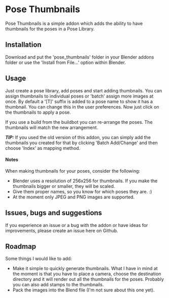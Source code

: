 # Pose Thumbnails

Pose Thumbnails is a simple addon which adds the ability to have thumbnails for the poses in a Pose Library.

## Installation

Download and put the 'pose_thumbnails' folder in your Blender addons folder or use the 'Install from File...' option within Blender.

## Usage

Just create a pose library, add poses and start adding thumbnails. You can assign thumbnails to individual poses or 'batch' assign more images at once.
By default a '[T]' suffix is added to a pose name to show it has a thumbnail. You can change this in the user preferences.
Now just click on the thumbnails to apply a pose.

If you use a build from the buildbot you can re-arrange the poses. The thumbnails will match the new arrangement.

**_TIP:_** If you used the old version of this addon, you can simply add the thumbnails you created for that by clicking 'Batch Add/Change' and then choose 'Index' as mapping method.

#### Notes

When making thumbnails for your poses, consider the following:

- Blender uses a resolution of 256x256 for thumbnails. If you make the thumbnails bigger or smaller, they will be scaled.
- Give them proper names, so you know for which poses they are. :)
- At the moment only JPEG and PNG images are supported.

## Issues, bugs and suggestions

If you experience an issue or a bug with the addon or have ideas for improvements, please create an issue here on Github.

## Roadmap

Some things I would like to add:

- Make it simple to quickly generate thumbnails. What I have in mind at the moment is that you have to place a camera, choose the destination directory and it will render out all the thumbnails for the poses. Probably you can also add stamps to the thumbnails.
- Pack the images into the Blend file (I'm not sure about this one yet).

